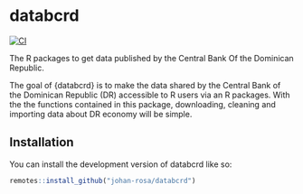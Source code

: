 # databcrd

<!-- badges: start -->
[![CI](https://github.com/johan-rosa/databcrd/actions/workflows/main.yml/badge.svg)](https://github.com/johan-ros/databcrd/actions/workflows/main.yml)
<!-- badges: end -->
The R packages to get data published by the Central Bank Of the Dominican Republic.

The goal of {databcrd} is to make the data shared by the Central Bank of the Dominican Republic (DR) accessible to R users via an R packages.
With the the functions contained in this package, downloading, cleaning and importing data about DR economy will be simple.

## Installation

You can install the development version of databcrd like so:

``` r
remotes::install_github("johan-rosa/databcrd")
```
